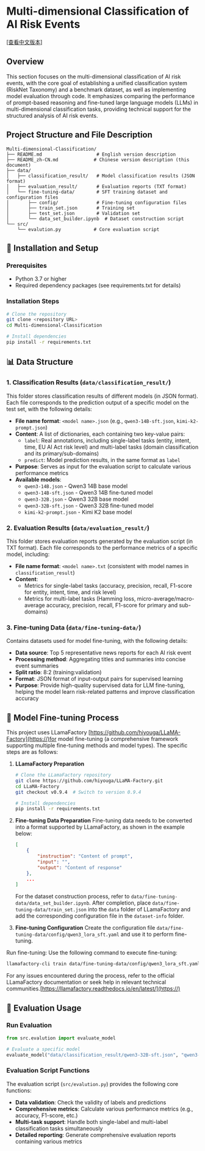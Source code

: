 # Multi-dimensional Classification of AI Risk Events

[[查看中文版本]](README_zh-CN.md)

## Overview

This section focuses on the multi-dimensional classification of AI risk events, with the core goal of establishing a unified classification system (RiskNet Taxonomy) and a benchmark dataset, as well as implementing model evaluation through code. It emphasizes comparing the performance of prompt-based reasoning and fine-tuned large language models (LLMs) in multi-dimensional classification tasks, providing technical support for the structured analysis of AI risk events.

## Project Structure and File Description

```
Multi-dimensional-Classification/
├── README.md                    # English version description
├── README_zh-CN.md             # Chinese version description (this document)
├── data/
│   ├── classification_result/   # Model classification results (JSON format)
│   ├── evaluation_result/       # Evaluation reports (TXT format)
│   └── fine-tuning-data/        # SFT training dataset and configuration files
│       ├── config/              # Fine-tuning configuration files
│       ├── train_set.json       # Training set
│       ├── test_set.json        # Validation set
│       └── data_set_builder.ipynb  # Dataset construction script
└── src/
    └── evalution.py            # Core evaluation script
```

## 🔧 Installation and Setup

### Prerequisites

- Python 3.7 or higher
- Required dependency packages (see requirements.txt for details)

### Installation Steps

```bash
# Clone the repository
git clone <repository URL>
cd Multi-dimensional-Classification

# Install dependencies
pip install -r requirements.txt
```

## 📊 Data Structure

### 1. Classification Results (`data/classification_result/`)

This folder stores classification results of different models (in JSON format). Each file corresponds to the prediction output of a specific model on the test set, with the following details:

- **File name format**: `<model name>.json` (e.g., `qwen3-14B-sft.json`, `kimi-k2-prompt.json`)
- **Content**: A list of dictionaries, each containing two key-value pairs:
  - `label`: Real annotations, including single-label tasks (entity, intent, time, EU AI Act risk level) and multi-label tasks (domain classification and its primary/sub-domains)
  - `predict`: Model prediction results, in the same format as `label`
- **Purpose**: Serves as input for the evaluation script to calculate various performance metrics
- **Available models**:
  - `qwen3-14B.json` - Qwen3 14B base model
  - `qwen3-14B-sft.json` - Qwen3 14B fine-tuned model
  - `qwen3-32B.json` - Qwen3 32B base model
  - `qwen3-32B-sft.json` - Qwen3 32B fine-tuned model
  - `kimi-k2-prompt.json` - Kimi K2 base model

### 2. Evaluation Results (`data/evaluation_result/`)

This folder stores evaluation reports generated by the evaluation script (in TXT format). Each file corresponds to the performance metrics of a specific model, including:

- **File name format**: `<model name>.txt` (consistent with model names in `classification_result`)
- **Content**:
  - Metrics for single-label tasks (accuracy, precision, recall, F1-score for entity, intent, time, and risk level)
  - Metrics for multi-label tasks (Hamming loss, micro-average/macro-average accuracy, precision, recall, F1-score for primary and sub-domains)

### 3. Fine-tuning Data (`data/fine-tuning-data/`)

Contains datasets used for model fine-tuning, with the following details:

- **Data source**: Top 5 representative news reports for each AI risk event
- **Processing method**: Aggregating titles and summaries into concise event summaries
- **Split ratio**: 8:2 (training:validation)
- **Format**: JSON format of input-output pairs for supervised learning
- **Purpose**: Provide high-quality supervised data for LLM fine-tuning, helping the model learn risk-related patterns and improve classification accuracy

## 🔧 Model Fine-tuning Process

This project uses LLamaFactory [https://github.com/hiyouga/LLaMA-Factory](https://)for model fine-tuning (a comprehensive framework supporting multiple fine-tuning methods and model types). The specific steps are as follows:

1. **LLamaFactory Preparation**

   ```bash
   # Clone the LLamaFactory repository
   git clone https://github.com/hiyouga/LLaMA-Factory.git
   cd LLaMA-Factory
   git checkout v0.9.4  # Switch to version 0.9.4

   # Install dependencies
   pip install -r requirements.txt
   ```
2. **Fine-tuning Data Preparation**
   Fine-tuning data needs to be converted into a format supported by LLamaFactory, as shown in the example below:

   ```json
   [
       {
           "instruction": "Content of prompt",
           "input": "",
           "output": "Content of response"
       },
       ...
   ]
   ```

   For the dataset construction process, refer to `data/fine-tuning-data/data_set_builder.ipynb`.
   After completion, place `data/fine-tuning-data/train_set.json` into the `data` folder of LLamaFactory and add the corresponding configuration file in the `dataset-info` folder.
3. **Fine-tuning Configuration**
   Create the configuration file `data/fine-tuning-data/config/qwen3_lora_sft.yaml` and use it to perform fine-tuning.

Run fine-tuning: Use the following command to execute fine-tuning:

```bash
llamafactory-cli train data/fine-tuning-data/config/qwen3_lora_sft.yaml
```

For any issues encountered during the process, refer to the official LLamaFactory documentation or seek help in relevant technical communities.[https://llamafactory.readthedocs.io/en/latest/](https://)

## 🚀 Evaluation Usage

### Run Evaluation

```python
from src.evalution import evaluate_model

# Evaluate a specific model
evaluate_model("data/classification_result/qwen3-32B-sft.json", "qwen3-32B-sft")
```

### Evaluation Script Functions

The evaluation script (`src/evalution.py`) provides the following core functions:

- **Data validation**: Check the validity of labels and predictions
- **Comprehensive metrics**: Calculate various performance metrics (e.g., accuracy, F1-score, etc.)
- **Multi-task support**: Handle both single-label and multi-label classification tasks simultaneously
- **Detailed reporting**: Generate comprehensive evaluation reports containing various metrics
